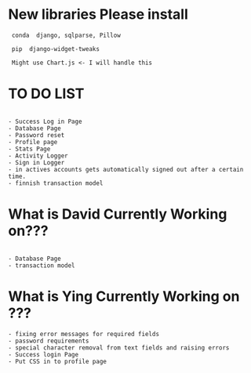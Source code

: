 # New libraries  Please install
```
 conda  django, sqlparse, Pillow

 pip  django-widget-tweaks

 Might use Chart.js <- I will handle this

```

# TO DO LIST
```

- Success Log in Page
- Database Page
- Password reset
- Profile page
- Stats Page
- Activity Logger
- Sign in Logger
- in actives accounts gets automatically signed out after a certain time.
- finnish transaction model
```



# What is David Currently Working on???
```

- Database Page
- transaction model
```

# What is Ying Currently Working on ???
```
- fixing error messages for required fields
- password requirements
- special character removal from text fields and raising errors
- Success login Page
- Put CSS in to profile page
```

